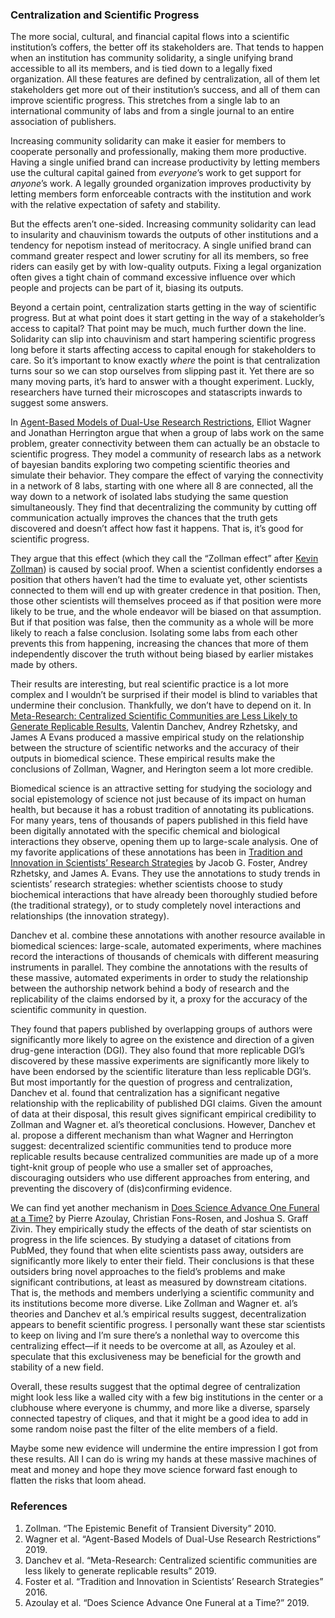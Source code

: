 ### Centralization and Scientific Progress

The more social, cultural, and financial capital flows into a scientific institution’s coffers, the better off its stakeholders are. That tends to happen when an institution has community solidarity, a single unifying brand accessible to all its members, and is tied down to a legally fixed organization. All these features are defined by centralization, all of them let stakeholders get more out of their institution’s success, and all of them can improve scientific progress. This stretches from a single lab to an international community of labs and from a single journal to an entire association of publishers.

Increasing community solidarity can make it easier for members to cooperate personally and professionally, making them more productive.
Having a single unified brand can increase productivity by letting members use the cultural capital gained from _everyone_’s work to get support for _anyone_’s work. A legally grounded organization improves productivity by letting members form enforceable contracts with the institution and work with the relative expectation of safety and stability.

But the effects aren’t one-sided. Increasing community solidarity can lead to insularity and chauvinism towards the outputs of other institutions and 
a tendency for nepotism instead of meritocracy. A single unified brand can command greater respect and lower scrutiny for all its members, 
so free riders can easily get by with low-quality outputs. Fixing a legal organization often gives a tight chain of command excessive influence over which people and projects can be part of it, biasing its outputs.

Beyond a certain point, centralization starts getting in the way of scientific progress. But at what point does it start getting in the way 
of a stakeholder’s access to capital? That point may be much, much further down the line. Solidarity can slip into chauvinism and start 
hampering scientific progress long before it starts affecting access to capital enough for stakeholders to care. So it’s important to know 
exactly _where_ the point is that centralization turns sour so we can stop ourselves from slipping past it. Yet there are so many moving 
parts, it’s hard to answer with a thought experiment. Luckly, researchers have turned their microscopes and statascripts inwards to suggest some answers.

In [Agent-Based Models of Dual-Use Research Restrictions](https://philpapers.org/rec/WAGAMO), Elliot Wagner and Jonathan Herrington argue that when a group of labs work on the same problem, greater connectivity between them can actually be an obstacle to scientific progress. They model a community of research labs as a network of bayesian bandits exploring two competing scientific theories and simulate their behavior. They compare the effect of varying the connectivity in a network of 8 labs, starting with one where all 8 are connected, all the way down to a network of isolated labs studying the same question simultaneously. They find that decentralizing the community by cutting off 
communication actually improves the chances that the truth gets discovered and doesn’t affect how fast it happens. That is, it’s good for scientific progress.

They argue that this effect (which they call the “Zollman effect” after [Kevin Zollman](https://philpapers.org/rec/ZOLTEB-2)) is caused by social proof. When a scientist confidently endorses a position that others haven’t had the time to evaluate yet, other scientists connected to them will end up with greater credence in that position. Then, those other scientists will themselves proceed as if that position were more likely to be true, and the whole endeavor will be biased on that assumption. But if that position was false, then the community as a whole will be more likely to reach a false conclusion. Isolating some labs from each other prevents this from happening, increasing the chances that more of them independently discover the truth without being biased by earlier mistakes made by others.

Their results are interesting, but real scientific practice is a lot more complex and I wouldn’t be surprised if their model is blind to 
variables that undermine their conclusion. Thankfully, we don’t have to depend on it. In 
[Meta-Research: Centralized Scientific Communities are Less Likely to Generate Replicable Results](https://elifesciences.org/articles/43094), Valentin Danchev, Andrey Rzhetsky, and James A Evans produced a massive empirical study on the relationship between the structure of scientific networks and the accuracy of their outputs in biomedical science. These empirical results make the conclusions of Zollman, Wagner, and Herington seem a lot more credible.

Biomedical science is an attractive setting for studying the sociology and social epistemology of science not just because of its impact on human health, but because it has a robust tradition of annotating its publications. For many years, tens of thousands of papers published in this field have been digitally annotated with the specific chemical and biological interactions they observe, opening them up to large-scale analysis. One of my favorite applications of these annotations has been in [Tradition and Innovation in Scientists’ Research Strategies](https://journals.sagepub.com/doi/abs/10.1177/0003122415601618) by Jacob G. Foster, Andrey Rzhetsky, and James A. Evans. They use the annotations to study trends in scientists’ research strategies: whether scientists choose to study biochemical interactions that have already been thoroughly studied before (the traditional strategy), or to study completely novel interactions and relationships (the innovation strategy).

Danchev et al. combine these annotations with another resource available in biomedical sciences: large-scale, automated experiments, where machines record the interactions of thousands of chemicals with different measuring instruments in parallel. They combine the annotations with the results of these massive, automated experiments in order to study the relationship between the authorship network behind a body of research and the replicability of the claims endorsed by it, a proxy for the accuracy of the scientific community in question.

They found that papers published by overlapping groups of authors were significantly more likely to agree on the existence and direction of a given drug-gene interaction (DGI). They also found that more replicable DGI’s discovered by these massive experiments are significantly more likely to have been endorsed by the scientific literature than less replicable DGI’s. But most importantly for the question of progress and centralization, Danchev et al. found that centralization has a significant negative relationship with the replicability of published DGI claims. Given the amount of data at their disposal, this result gives significant empirical credibility to Zollman and Wagner et. al’s theoretical conclusions. However, Danchev et al. propose a different mechanism than what Wagner and Herrington suggest: decentralized scientific communities tend to produce more replicable results because centralized communities are made up of a more tight-knit group of people who use a smaller set of approaches, discouraging outsiders who use different approaches from entering, and preventing the discovery of (dis)confirming evidence.

We can find yet another mechanism in [Does Science Advance One Funeral at a Time?](https://www.aeaweb.org/articles?id=10.1257/aer.20161574) by Pierre Azoulay, Christian Fons-Rosen, and Joshua S. Graff Zivin. They empirically study the effects of the death of star scientists on progress in the life sciences. By studying a dataset of citations from PubMed, they found that when elite scientists pass away, outsiders are significantly more likely to enter their field. Their conclusions is that these outsiders bring novel approaches to the field’s problems and make significant contributions, at least as measured by downstream citations. That is, the methods and members underlying a scientific community and its institutions become more diverse. Like Zollman and Wagner et. al’s theories and Danchev et al.’s empirical results suggest, decentralization appears to benefit scientific progress. I personally want these star scientists to keep on living and I’m sure there’s a nonlethal way to overcome this centralizing effect—if it needs to be overcome at all, as Azouley et al. speculate that this exclusiveness may be beneficial for the growth and stability of a new field.

Overall, these results suggest that the optimal degree of centralization might look less like a walled city with a few big institutions in the center or a clubhouse where everyone is chummy, and more like a diverse, sparsely connected tapestry of cliques, and that it might be a good idea to add in some random noise past the filter of the elite members of a field.

Maybe some new evidence will undermine the entire impression I got from these results. All I can do is wring my hands at these massive machines of meat and money and hope they move science forward fast enough to flatten the risks that loom ahead.

### References

1. Zollman. “The Epistemic Benefit of Transient Diversity” 2010.
2. Wagner et al. “Agent-Based Models of Dual-Use Research Restrictions” 2019.
3. Danchev et al. “Meta-Research: Centralized scientific communities are less likely to generate replicable results” 2019.
4. Foster et al. “Tradition and Innovation in Scientists’ Research Strategies” 2016.
5. Azoulay et al. “Does Science Advance One Funeral at a Time?” 2019.
